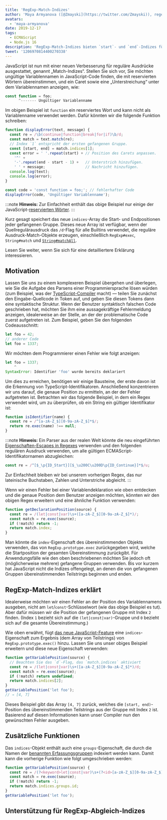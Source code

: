```yaml
---
title: 'RegExp-Match-Indizes'
author: 'Maya Armyanova ([@Zmayski](https://twitter.com/Zmayski)), regelmäßig neue Features ausdrückend'
avatars:
  - 'maya-armyanova'
date: 2019-12-17
tags:
  - ECMAScript
  - Node.js 16
description: 'RegExp-Match-Indizes bieten `start`- und `end`-Indizes für jede gefangene Gruppe.'
tweet: '1206970814400270338'
---
```

JavaScript ist nun mit einer neuen Verbesserung für reguläre Ausdrücke ausgestattet, genannt „Match-Indizes“. Stellen Sie sich vor, Sie möchten ungültige Variablennamen in JavaScript-Code finden, die mit reservierten Wörtern übereinstimmen, und ein Caret sowie eine „Unterstreichung“ unter dem Variablennamen anzeigen, wie:

<!--truncate-->
```js
const function = foo;
      ^------- Ungültiger Variablenname
```

Im obigen Beispiel ist `function` ein reserviertes Wort und kann nicht als Variablenname verwendet werden. Dafür könnten wir die folgende Funktion schreiben:

```js
function displayError(text, message) {
  const re = /\b(continue|function|break|for|if)\b/d;
  const match = text.match(re);
  // Index `1` entspricht der ersten gefangenen Gruppe.
  const [start, end] = match.indices[1];
  const error = ' '.repeat(start) + // Position des Carets anpassen.
    '^' +
    '-'.repeat(end - start - 1) +   // Unterstrich hinzufügen.
    ' ' + message;                  // Nachricht hinzufügen.
  console.log(text);
  console.log(error);
}

const code = 'const function = foo;'; // fehlerhafter Code
displayError(code, 'Ungültiger Variablenname');
```

:::note
**Hinweis:** Zur Einfachheit enthält das obige Beispiel nur einige der JavaScript-[reservierten Wörter](https://mathiasbynens.be/notes/reserved-keywords).
:::

Kurz gesagt speichert das neue `indices`-Array die Start- und Endpositionen jeder gefangenen Gruppe. Dieses neue Array ist verfügbar, wenn der Quellregulärausdruck das `/d`-Flag für alle Builtins verwendet, die reguläre Ausdruck-Match-Objekte erzeugen, einschließlich `RegExp#exec`, `String#match` und [`String#matchAll`](https://v8.dev/features/string-matchall).

Lesen Sie weiter, wenn Sie sich für eine detailliertere Erklärung interessieren.

## Motivation

Lassen Sie uns zu einem komplexeren Beispiel übergehen und überlegen, wie Sie die Aufgabe des Parsens einer Programmiersprache lösen würden (zum Beispiel, was der [TypeScript-Compiler](https://github.com/microsoft/TypeScript/tree/master/src/compiler) macht) — teilen Sie zunächst den Eingabe-Quellcode in Token auf, und geben Sie diesen Tokens dann eine syntaktische Struktur. Wenn der Benutzer syntaktisch falschen Code geschrieben hat, möchten Sie ihm eine aussagekräftige Fehlermeldung anzeigen, idealerweise an der Stelle, an der der problematische Code zuerst aufgetreten ist. Zum Beispiel, geben Sie den folgenden Codeausschnitt:

```js
let foo = 42;
// anderer Code
let foo = 1337;
```

Wir möchten dem Programmierer einen Fehler wie folgt anzeigen:

```js
let foo = 1337;
    ^
SyntaxError: Identifier 'foo' wurde bereits deklariert
```

Um dies zu erreichen, benötigen wir einige Bausteine, der erste davon ist die Erkennung von TypeScript-Identifikatoren. Anschließend konzentrieren wir uns darauf, die genaue Position zu ermitteln, an der der Fehler aufgetreten ist. Betrachten wir das folgende Beispiel, in dem ein Regex verwendet wird, um zu überprüfen, ob ein String ein gültiger Identifikator ist:

```js
function isIdentifier(name) {
  const re = /^[a-zA-Z_$][0-9a-zA-Z_$]*$/;
  return re.exec(name) !== null;
}
```

:::note
**Hinweis:** Ein Parser aus der realen Welt könnte die neu eingeführten [Eigenschaften-Escapes in Regexes](https://github.com/tc39/proposal-regexp-unicode-property-escapes#other-examples) verwenden und den folgenden regulären Ausdruck verwenden, um alle gültigen ECMAScript-Identifikatornamen abzugleichen:

```js
const re = /^[$_\p{ID_Start}][$_\u200C\u200D\p{ID_Continue}]*$/u;
```

Zur Einfachheit bleiben wir bei unserem vorherigen Regex, das nur lateinische Buchstaben, Zahlen und Unterstriche abgleicht.
:::

Wenn wir einen Fehler bei einer Variablendeklaration wie oben entdecken und die genaue Position dem Benutzer anzeigen möchten, könnten wir den obigen Regex erweitern und eine ähnliche Funktion verwenden:

```js
function getDeclarationPosition(source) {
  const re = /(let|const|var)\s+([a-zA-Z_$][0-9a-zA-Z_$]*)/;
  const match = re.exec(source);
  if (!match) return -1;
  return match.index;
}
```

Man könnte die `index`-Eigenschaft des übereinstimmenden Objekts verwenden, das von `RegExp.prototype.exec` zurückgegeben wird, welche die Startposition der gesamten Übereinstimmung zurückgibt. Für Anwendungsfälle wie den oben beschriebenen möchten Sie jedoch oft (möglicherweise mehrere) gefangene Gruppen verwenden. Bis vor kurzem hat JavaScript nicht die Indizes offengelegt, an denen die von gefangenen Gruppen übereinstimmenden Teilstrings beginnen und enden.

## RegExp-Match-Indizes erklärt

Idealerweise möchten wir einen Fehler an der Position des Variablennamens ausgeben, nicht am `let`/`const`-Schlüsselwort (wie das obige Beispiel es tut). Aber dafür müssen wir die Position der gefangenen Gruppe mit Index `2` finden. (Index `1` bezieht sich auf die `(let|const|var)`-Gruppe und `0` bezieht sich auf die gesamte Übereinstimmung.)

Wie oben erwähnt, fügt [das neue JavaScript-Feature](https://github.com/tc39/proposal-regexp-match-indices) eine `indices`-Eigenschaft zum Ergebnis (dem Array von Teilstrings) von `RegExp.prototype.exec()` hinzu. Lassen Sie uns unser obiges Beispiel erweitern und diese neue Eigenschaft verwenden:

```js
function getVariablePosition(source) {
  // Beachten Sie das `d`-Flag, das `match.indices` aktiviert
  const re = /(let|const|var)\s+([a-zA-Z_$][0-9a-zA-Z_$]*)/d;
  const match = re.exec(source);
  if (!match) return undefined;
  return match.indices[2];
}
getVariablePosition('let foo');
// → [4, 7]
```

Dieses Beispiel gibt das Array `[4, 7]` zurück, welches die `[start, end)`-Position des übereinstimmenden Teilstrings aus der Gruppe mit Index `2` ist. Basierend auf diesen Informationen kann unser Compiler nun den gewünschten Fehler ausgeben.

## Zusätzliche Funktionen

Das `indices`-Objekt enthält auch eine `groups`-Eigenschaft, die durch die Namen der [benannten Erfassungsgruppen](https://mathiasbynens.be/notes/es-regexp-proposals#named-capture-groups) indexiert werden kann. Damit kann die vorherige Funktion wie folgt umgeschrieben werden:

```js
function getVariablePosition(source) {
  const re = /(?<keyword>let|const|var)\s+(?<id>[a-zA-Z_$][0-9a-zA-Z_$]*)/d;
  const match = re.exec(source);
  if (!match) return -1;
  return match.indices.groups.id;
}
getVariablePosition('let foo');
```

## Unterstützung für RegExp-Abgleich-Indizes

<feature-support chrome="90 https://bugs.chromium.org/p/v8/issues/detail?id=9548"
                 firefox="no https://bugzilla.mozilla.org/show_bug.cgi?id=1519483"
                 safari="no https://bugs.webkit.org/show_bug.cgi?id=202475"
                 nodejs="16"
                 babel="no"></feature-support>

